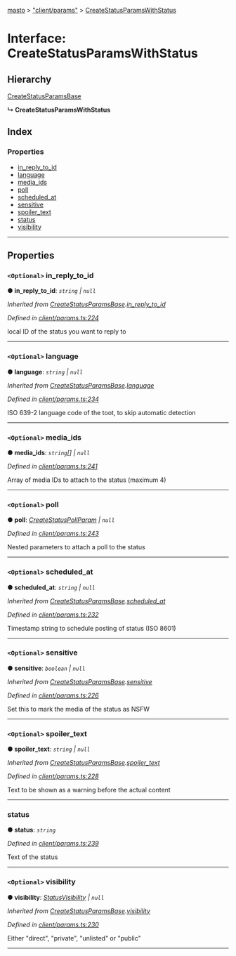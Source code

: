 [masto](../README.md) > ["client/params"](../modules/_client_params_.md) > [CreateStatusParamsWithStatus](../interfaces/_client_params_.createstatusparamswithstatus.md)

# Interface: CreateStatusParamsWithStatus

## Hierarchy

 [CreateStatusParamsBase](_client_params_.createstatusparamsbase.md)

**↳ CreateStatusParamsWithStatus**

## Index

### Properties

* [in_reply_to_id](_client_params_.createstatusparamswithstatus.md#in_reply_to_id)
* [language](_client_params_.createstatusparamswithstatus.md#language)
* [media_ids](_client_params_.createstatusparamswithstatus.md#media_ids)
* [poll](_client_params_.createstatusparamswithstatus.md#poll)
* [scheduled_at](_client_params_.createstatusparamswithstatus.md#scheduled_at)
* [sensitive](_client_params_.createstatusparamswithstatus.md#sensitive)
* [spoiler_text](_client_params_.createstatusparamswithstatus.md#spoiler_text)
* [status](_client_params_.createstatusparamswithstatus.md#status)
* [visibility](_client_params_.createstatusparamswithstatus.md#visibility)

---

## Properties

<a id="in_reply_to_id"></a>

### `<Optional>` in_reply_to_id

**● in_reply_to_id**: *`string` \| `null`*

*Inherited from [CreateStatusParamsBase](_client_params_.createstatusparamsbase.md).[in_reply_to_id](_client_params_.createstatusparamsbase.md#in_reply_to_id)*

*Defined in [client/params.ts:224](https://github.com/neet/masto.js/blob/84b2118/src/client/params.ts#L224)*

local ID of the status you want to reply to

___
<a id="language"></a>

### `<Optional>` language

**● language**: *`string` \| `null`*

*Inherited from [CreateStatusParamsBase](_client_params_.createstatusparamsbase.md).[language](_client_params_.createstatusparamsbase.md#language)*

*Defined in [client/params.ts:234](https://github.com/neet/masto.js/blob/84b2118/src/client/params.ts#L234)*

ISO 639-2 language code of the toot, to skip automatic detection

___
<a id="media_ids"></a>

### `<Optional>` media_ids

**● media_ids**: *`string`[] \| `null`*

*Defined in [client/params.ts:241](https://github.com/neet/masto.js/blob/84b2118/src/client/params.ts#L241)*

Array of media IDs to attach to the status (maximum 4)

___
<a id="poll"></a>

### `<Optional>` poll

**● poll**: *[CreateStatusPollParam](_client_params_.createstatuspollparam.md) \| `null`*

*Defined in [client/params.ts:243](https://github.com/neet/masto.js/blob/84b2118/src/client/params.ts#L243)*

Nested parameters to attach a poll to the status

___
<a id="scheduled_at"></a>

### `<Optional>` scheduled_at

**● scheduled_at**: *`string` \| `null`*

*Inherited from [CreateStatusParamsBase](_client_params_.createstatusparamsbase.md).[scheduled_at](_client_params_.createstatusparamsbase.md#scheduled_at)*

*Defined in [client/params.ts:232](https://github.com/neet/masto.js/blob/84b2118/src/client/params.ts#L232)*

Timestamp string to schedule posting of status (ISO 8601)

___
<a id="sensitive"></a>

### `<Optional>` sensitive

**● sensitive**: *`boolean` \| `null`*

*Inherited from [CreateStatusParamsBase](_client_params_.createstatusparamsbase.md).[sensitive](_client_params_.createstatusparamsbase.md#sensitive)*

*Defined in [client/params.ts:226](https://github.com/neet/masto.js/blob/84b2118/src/client/params.ts#L226)*

Set this to mark the media of the status as NSFW

___
<a id="spoiler_text"></a>

### `<Optional>` spoiler_text

**● spoiler_text**: *`string` \| `null`*

*Inherited from [CreateStatusParamsBase](_client_params_.createstatusparamsbase.md).[spoiler_text](_client_params_.createstatusparamsbase.md#spoiler_text)*

*Defined in [client/params.ts:228](https://github.com/neet/masto.js/blob/84b2118/src/client/params.ts#L228)*

Text to be shown as a warning before the actual content

___
<a id="status"></a>

###  status

**● status**: *`string`*

*Defined in [client/params.ts:239](https://github.com/neet/masto.js/blob/84b2118/src/client/params.ts#L239)*

Text of the status

___
<a id="visibility"></a>

### `<Optional>` visibility

**● visibility**: *[StatusVisibility](../modules/_entities_status_.md#statusvisibility) \| `null`*

*Inherited from [CreateStatusParamsBase](_client_params_.createstatusparamsbase.md).[visibility](_client_params_.createstatusparamsbase.md#visibility)*

*Defined in [client/params.ts:230](https://github.com/neet/masto.js/blob/84b2118/src/client/params.ts#L230)*

Either "direct", "private", "unlisted" or "public"

___

